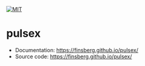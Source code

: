 [![MIT](https://img.shields.io/github/license/finsberg/pulsex)](LICENSE)
# pulsex

* Documentation: https://finsberg.github.io/pulsex/
* Source code: https://finsberg.github.io/pulsex/
